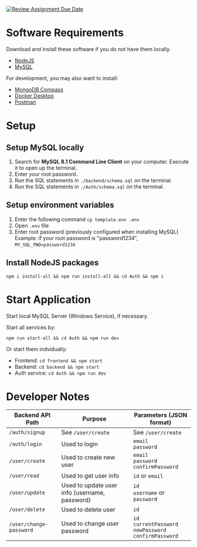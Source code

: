 [![Review Assignment Due Date](https://classroom.github.com/assets/deadline-readme-button-24ddc0f5d75046c5622901739e7c5dd533143b0c8e959d652212380cedb1ea36.svg)](https://classroom.github.com/a/6BOvYMwN)

# Software Requirements

Download and install these software if you do not have them locally.

- [NodeJS](https://nodejs.org/en/download)
- [MySQL](https://dev.mysql.com/downloads/mysql/)

For development, you may also want to install:

- [MongoDB Compass](https://www.mongodb.com/try/download/compass)
- [Docker Desktop](https://www.docker.com/get-started/)
- [Postman](https://www.postman.com/downloads/)

# Setup

## Setup MySQL locally

1. Search for **MySQL 8.1 Command Line Client** on your computer. Execute it to open up the terminal.
2. Enter your root password.
3. Run the SQL statements in `./backend/schema.sql` on the terminal.
4. Run the SQL statements in `./Auth/schema.sql` on the terminal.

## Setup environment variables

1. Enter the following command
   `cp template.env .env`
1. Open `.env` file
1. Enter root password (previously configured when installing MySQL)  
   Example: if your root password is "password1234",
   `MY_SQL_PWD=password1234`

## Install NodeJS packages

```
npm i install-all && npm run install-all && cd Auth && npm i
```

# Start Application

Start local MySQL Server (Windows Service), if necessary.

Start all services by:

```
npm run start-all && cd Auth && npm run dev

```

Or start them indvidually:

- Frontend: `cd frontend && npm start`
- Backend: `cd backend && npm start`
- Auth service: `cd Auth && npm run dev`

# Developer Notes

| Backend API Path        | Purpose                                       | Parameters (JSON format)                                              |
| ----------------------- | --------------------------------------------- | --------------------------------------------------------------------- |
| `/auth/signup`          | See `/user/create`                            | See `/user/create`                                                    |
| `/auth/login`           | Used to login                                 | `email` <br> `password`                                               |
| `/user/create`          | Used to create new user                       | `email` <br> `password` <br> `confirmPassword`                        |
| `/user/read`            | Used to get user info                         | `id` or `email`                                                       |
| `/user/update`          | Used to update user info (username, password) | `id` <br> `username` or `password`                                    |
| `/user/delete`          | Used to delete user                           | `id`                                                                  |
| `/user/change-password` | Used to change user password                  | `id` <br> `currentPassword` <br> `newPassword` <br> `confirmPassword` |

